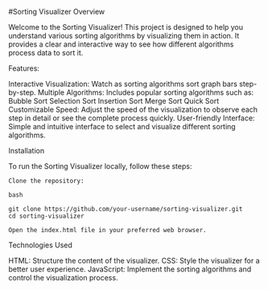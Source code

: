 #Sorting Visualizer
Overview

Welcome to the Sorting Visualizer! This project is designed to help you understand various sorting algorithms by visualizing them in action. It provides a clear and interactive way to see how different algorithms process data to sort it.

Features:

  Interactive Visualization: Watch as sorting algorithms sort graph bars step-by-step.
  Multiple Algorithms: Includes popular sorting algorithms such as:
        Bubble Sort
        Selection Sort
        Insertion Sort
        Merge Sort
        Quick Sort
  Customizable Speed: Adjust the speed of the visualization to observe each step in detail or see the complete process quickly.
  User-friendly Interface: Simple and intuitive interface to select and visualize different sorting algorithms.

Installation

To run the Sorting Visualizer locally, follow these steps:

    Clone the repository:

    bash

    git clone https://github.com/your-username/sorting-visualizer.git
    cd sorting-visualizer

    Open the index.html file in your preferred web browser.


Technologies Used

   HTML: Structure the content of the visualizer.
   CSS: Style the visualizer for a better user experience.
   JavaScript: Implement the sorting algorithms and control the visualization process.

